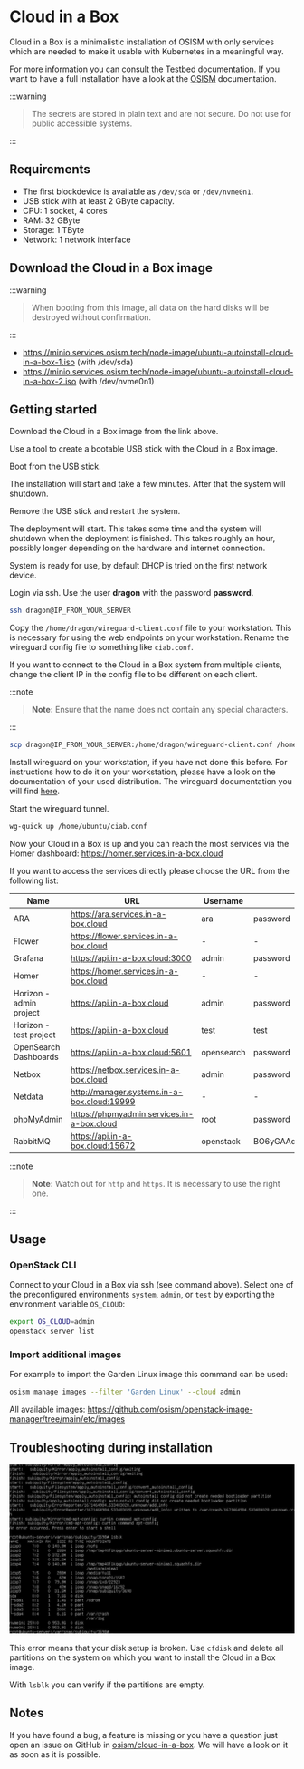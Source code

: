 # Cloud in a Box

Cloud in a Box is a minimalistic installation of OSISM with only services which are needed to
make it usable with Kubernetes in a meaningful way.

For more information you can consult the [Testbed](https://docs.osism.tech/testbed/index.html) documentation.
If you want to have a full installation have a look at the [OSISM](https://docs.osism.tech/) documentation.

:::warning

> The secrets are stored in plain text and are not secure. Do not use for public
> accessible systems.

:::

## Requirements

* The first blockdevice is available as `/dev/sda` or `/dev/nvme0n1`.
* USB stick with at least 2 GByte capacity.
* CPU: 1 socket, 4 cores
* RAM: 32 GByte
* Storage: 1 TByte
* Network: 1 network interface

## Download the Cloud in a Box image

:::warning

> When booting from this image, all data on the hard disks will be destroyed without confirmation.

:::

* <https://minio.services.osism.tech/node-image/ubuntu-autoinstall-cloud-in-a-box-1.iso> (with /dev/sda)
* <https://minio.services.osism.tech/node-image/ubuntu-autoinstall-cloud-in-a-box-2.iso> (with /dev/nvme0n1)

## Getting started

Download the Cloud in a Box image from the link above.

Use a tool to create a bootable USB stick with the Cloud in a Box image.

Boot from the USB stick.

The installation will start and take a few minutes. After that the system will shutdown.

Remove the USB stick and restart the system.

The deployment will start. This takes some time and the system will shutdown when the deployment is finished.
This takes roughly an hour, possibly longer depending on the hardware and internet connection.

System is ready for use, by default DHCP is tried on the first network device.

Login via ssh. Use the user **dragon** with the password **password**.

```bash
ssh dragon@IP_FROM_YOUR_SERVER
```

Copy the `/home/dragon/wireguard-client.conf` file to your workstation. This is necessary for
using the web endpoints on your workstation. Rename the wireguard config file to something like `ciab.conf`.

If you want to connect to the Cloud in a Box system from multiple clients, change the client IP in the config file to be
different on each client.

:::note

> **Note:**
> Ensure that the name does not contain any special characters.

:::

```bash
scp dragon@IP_FROM_YOUR_SERVER:/home/dragon/wireguard-client.conf /home/ubuntu/ciab.conf
```

Install wireguard on your workstation, if you have not done this before. For instructions how to do it on your workstation, please have
a look on the documentation of your used distribution. The wireguard documentation you will find [here](https://www.wireguard.com/).

Start the wireguard tunnel.

```bash
wg-quick up /home/ubuntu/ciab.conf
```

Now your Cloud in a Box is up and you can reach the most services via the Homer dashboard:
<https://homer.services.in-a-box.cloud>

If you want to access the services directly please choose the URL from the following list:

| Name                    | URL                                           | Username   | Password                                 |
|-------------------------|-----------------------------------------------|------------|------------------------------------------|
| ARA                     | <https://ara.services.in-a-box.cloud>         | ara        | password                                 |
| Flower                  | <https://flower.services.in-a-box.cloud>      | -          | -                                        |
| Grafana                 | <https://api.in-a-box.cloud:3000>             | admin      | password                                 |
| Homer                   | <https://homer.services.in-a-box.cloud>       | -          | -                                        |
| Horizon - admin project | <https://api.in-a-box.cloud>                  | admin      | password                                 |
| Horizon - test project  | <https://api.in-a-box.cloud>                  | test       | test                                     |
| OpenSearch Dashboards   | <https://api.in-a-box.cloud:5601>             | opensearch | password                                 |
| Netbox                  | <https://netbox.services.in-a-box.cloud>      | admin      | password                                 |
| Netdata                 | <http://manager.systems.in-a-box.cloud:19999> | -          | -                                        |
| phpMyAdmin              | <https://phpmyadmin.services.in-a-box.cloud>  | root       | password                                 |
| RabbitMQ                | <https://api.in-a-box.cloud:15672>            | openstack  | BO6yGAAq9eqA7IKqeBdtAEO7aJuNu4zfbhtnRo8Y |

:::note

> **Note:**
> Watch out for `http` and `https`. It is necessary to use the right one.

:::

## Usage

### OpenStack CLI

Connect to your Cloud in a Box via ssh (see command above).
Select one of the preconfigured environments `system`, `admin`, or `test` by exporting the environment variable `OS_CLOUD`:

```bash
export OS_CLOUD=admin
openstack server list
```

### Import additional images

For example to import the Garden Linux image this command can be used:

```bash
osism manage images --filter 'Garden Linux' --cloud admin
```

All available images: <https://github.com/osism/openstack-image-manager/tree/main/etc/images>

## Troubleshooting during installation

![Broken disk setup](./images/broken_disk_setup.png)

This error means that your disk setup is broken. Use `cfdisk` and delete all partitions on the system on which you want
to install the Cloud in a Box image.

With `lsblk` you can verify if the partitions are empty.

## Notes

If you have found a bug, a feature is missing or you have a question just open an issue on GitHub in
[osism/cloud-in-a-box](https://github.com/osism/cloud-in-a-box/issues). We will have a look on it as soon as it is possible.
